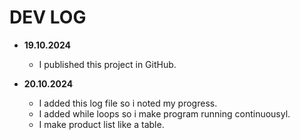 # DEV LOG

- **19.10.2024**
  - I published this project in GitHub.

- **20.10.2024**
  - I added this log file so i noted my progress.
  - I added while loops so i make program running continuousyl. 
  - I make product list like a table.
